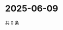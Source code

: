 # 2025-06-09

共 0 条

<!-- BEGIN ZHIHUQUESTIONS -->
<!-- 最后更新时间 Mon Jun 09 2025 08:59:23 GMT+0800 (China Standard Time) -->

<!-- END ZHIHUQUESTIONS -->
